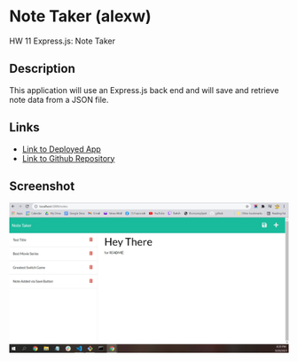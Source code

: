 # Note Taker (alexw)
HW 11 Express.js: Note Taker

## Description
This application will use an Express.js back end and will save and retrieve note data from a JSON file.

## Links
 - [Link to Deployed App](https://note-taker-alexwi.herokuapp.com/)
 - [Link to Github Repository](https://github.com/AlexWilsonNC/note-taker-alexw)

 ## Screenshot
 ![screenshot](./assets/capturess.JPG)